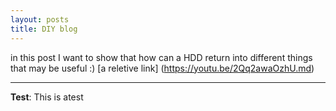 ```yaml
---
layout: posts
title: DIY blog
---
```

in this post I want to show that how can a HDD return into different things that may be useful :) 
[a  reletive link] (https://youtu.be/2Qq2awaOzhU.md)


---
**Test**: This is atest
